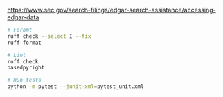 https://www.sec.gov/search-filings/edgar-search-assistance/accessing-edgar-data


```bash
# Foramt
ruff check --select I --fix
ruff format

# Lint
ruff check
basedpyright

# Run tests
python -m pytest --junit-xml=pytest_unit.xml
```
